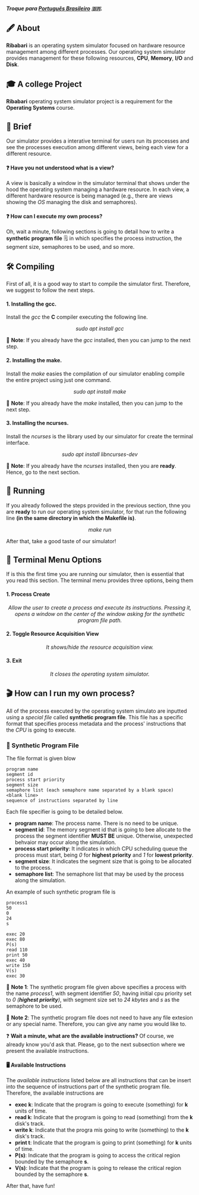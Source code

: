 ##### Troque para [Português Brasileiro](./README.pt.md) 🇧🇷.

## :fountain_pen: About

**Ribabari** is an operating system simulator focused on hardware resource management among different processes. Our operating system simulator provides management for these following resources, **CPU**, **Memory**, **I/O** and **Disk**.

## 🎓 A college Project
**Ribabari** operating system simulator project is a requirement for the **Operating Systems** course.

## :book: Brief
Our simulator provides a interative terminal for users run its processes and see the processes execution among different views, being each view for a different resource.

#### :question: **Have you not understood what is a view?**
A view is basically a window in the simulator terminal that shows under the hood the operating system managing a hardware resource. In each view, a different hardware resource is being managed (e.g., there are views showing the *OS* managing the disk and semaphores).

#### :question: **How can I execute my own process?**
Oh, wait a minute, following sections is going to detail how to write a **synthetic program file** :spiral_notepad: in which specifies the process instruction, the segment size, semaphores to be used, and so more.

## :hammer_and_wrench: Compiling
First of all, it is a good way to start to compile the simulator first. Therefore, we suggest to follow the next steps.

#### 1. Installing the gcc.
Install the *gcc* the **C** compiler executing the following line.
<p align="center"><i>sudo apt install gcc</i></p>

:bell: **Note**: If you already have the *gcc* installed, then you can jump to the next step.

#### 2. Installing the make.
Install the *make* easies the compilation of our simulator enabling compile the entire project using just one command.

<p align="center"><i>sudo apt install make</i></p>

:bell: **Note**: If you already have the *make* installed, then you can jump to the next step.

#### 3. Installing the ncurses.
Install the *ncurses* is the library used by our simulator for create the terminal interface.

<p align="center"><i>sudo apt install libncurses-dev</i></p>

:bell: **Note**: If you already have the *ncurses* installed, then you are **ready**. Hence, go to the next section.

## :rocket: Running
If you already followed the steps provided in the previous section, thne you are **ready** to run our operating system simulator, for that run the following line **(in the same directory in which the Makefile is)**.

<p align="center"><i>make run</i></p>

After that, take a good taste of our simulator!

## :mag_right: Terminal Menu Options
If is this the first time you are running our simulator, then is essential that you read this section. The terminal menu provides three options, being them

#### 1. Process Create
<p align="center"><i>Allow the user to create a process and execute its instructions. Pressing it, opens a window on the center of the window asking for the synthetic program file path.</i></p>

#### 2. Toggle Resource Acquisition View
<p align="center"><i>It shows/hide the resource acquisition view.</i></p>

#### 3. Exit
<p align="center"><i>It closes the operating system simulator.</i></p>

## :clapper: How can I run my own process?
All of the process executed by the operating system simulato are inputted using a *special file* called **synthetic program file**. This file has a specific format that specifies process metadata and the process' instructions that the *CPU* is going to execute.

### :scroll: Synthetic Program File
The file format is given blow

```vim
program name
segment id
process start priority
segment size
semaphore list (each semaphore name separated by a blank space)
<blank line>
sequence of instructions separated by line
```

Each file specifier is going to be detailed below.

- **program name**: The process name. There is no need to be unique.
- **segment id**: The memory segment id that is going to bee allocate to the process the segment identifier **MUST BE** unique. Otherwise, unexpected behvaior may occur along the simulation.
- **process start priority**: It indicates in which CPU scheduling queue the process must start, being *0* for **highest priority** and *1* for **lowest priority**.
- **segment size**: It indicates the segment size that is going to be allocated to the process.
- **semaphore list**: The semaphore list that may be used by the process along the simulation.

An example of such synthetic program file is

```vim
process1
50
0
24
s

exec 20
exec 80
P(s)
read 110
print 50
exec 40
write 150
V(s)
exec 30
```

:bell: **Note 1**: The synthetic program file given above specifies a process with the name *process1*, with segment identifier *50*, having initial cpu priority set to *0 (**highest priority**)*, with segment size set to *24 kbytes* and *s* as the semaphore to be used.

:bell: **Note 2**: The synthetic program file does not need to have any file extesion or any special name. Therefore, you can give any name you would like to.

:question: **Wait a minute, what are the available instructions?** Of course, we already know you'd ask that. Please, go to the next subsection where we present the available instructions.

#### :desktop_computer: Available Instructions
The *available instructions* listed below are all instructions that can be insert into the sequence of instructions part of the synthetic program file. Therefore, the available instructions are

- **exec k**: Indicate that the program is going to execute (something) for **k** units of time.
- **read k**: Indicate that the program is going to read (something) from the **k** disk's track.
- **write k**: Indicate that the progra mis going to write (something) to the **k** disk's track.
- **print t**: Indicate that the program is going to print (something) for **k** units of time.
- **P(s)**: Indicate that the program is going to access the critical region bounded by the semaphore **s**.
- **V(s)**: Indicate that the program is going to release the critical region bounded by the semaphore **s**.

After that, have fun!
